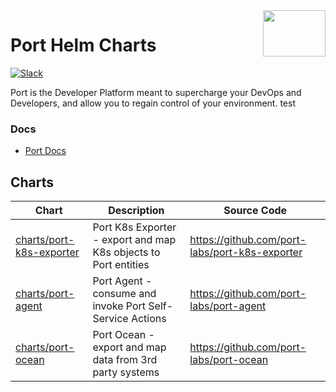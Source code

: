 <img align="right" width="100" height="74" src="https://user-images.githubusercontent.com/8277210/183290025-d7b24277-dfb4-4ce1-bece-7fe0ecd5efd4.svg" />

# Port Helm Charts

[![Slack](https://img.shields.io/badge/Slack-4A154B?style=for-the-badge&logo=slack&logoColor=white)](https://join.slack.com/t/devex-community/shared_invite/zt-1bmf5621e-GGfuJdMPK2D8UN58qL4E_g)

Port is the Developer Platform meant to supercharge your DevOps and Developers, and allow you to regain control of your environment.
test
### Docs

- [Port Docs](https://docs.getport.io)

## Charts

| Chart                                                  | Description                                                     | Source Code                                    |
|--------------------------------------------------------|-----------------------------------------------------------------|------------------------------------------------|
| [charts/port-k8s-exporter](charts/port-k8s-exporter)   | Port K8s Exporter - export and map K8s objects to Port entities | https://github.com/port-labs/port-k8s-exporter |
| [charts/port-agent](charts/port-agent)   | Port Agent - consume and invoke Port Self-Service Actions | https://github.com/port-labs/port-agent |
| [charts/port-ocean](charts/port-ocean)   | Port Ocean - export and map data from 3rd party systems  | https://github.com/port-labs/port-ocean |
